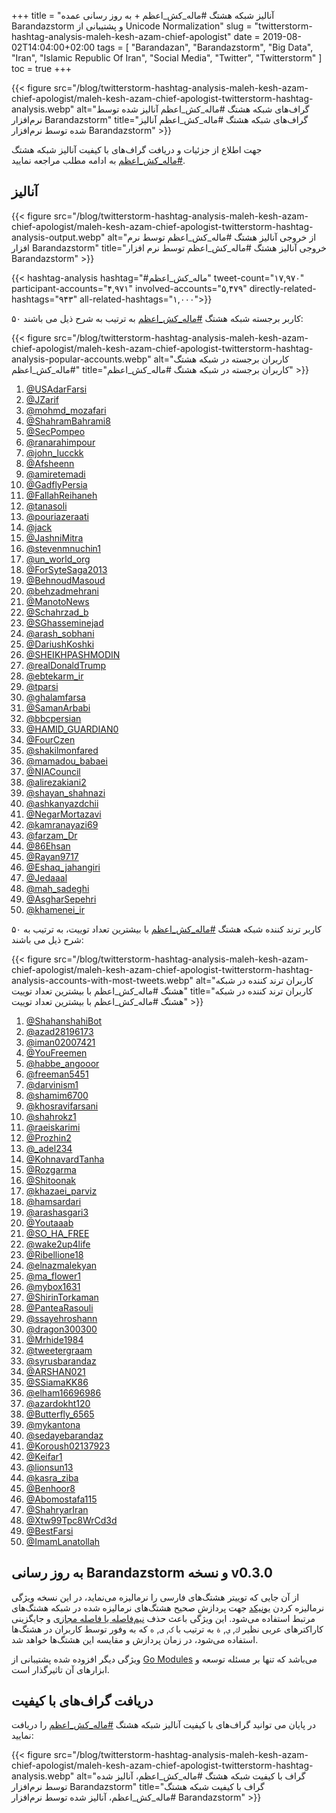 +++
title = "آنالیز شبکه هشتگ #ماله_کش_اعظم + به روز رسانی عمده  Barandazstorm و پشتیبانی از Unicode Normalization"
slug = "twitterstorm-hashtag-analysis-maleh-kesh-azam-chief-apologist"
date = 2019-08-02T14:04:00+02:00
tags = [ "Barandazan", "Barandazstorm", "Big Data", "Iran", "Islamic Republic Of Iran", "Social Media", "Twitter", "Twitterstorm" ]
toc = true
+++

{{< figure src="/blog/twitterstorm-hashtag-analysis-maleh-kesh-azam-chief-apologist/maleh-kesh-azam-chief-apologist-twitterstorm-hashtag-analysis.webp" alt="گراف‌های شبکه هشتگ #ماله_کش_اعظم آنالیز شده توسط نرم‌افزار Barandazstorm" title="گراف‌های شبکه هشتگ #ماله_کش_اعظم آنالیز شده توسط نرم‌افزار Barandazstorm" >}}

جهت اطلاع از جزئیات و دریافت گراف‌های با کیفیت آنالیز شبکه هشتگ [#ماله_کش_اعظم](https://twitter.com/hashtag/%D9%85%D8%A7%D9%84%D9%87_%DA%A9%D8%B4_%D8%A7%D8%B9%D8%B8%D9%85?src=hash) به ادامه مطلب مراجعه نمایید.

<!--more-->

## آنالیز

{{< figure src="/blog/twitterstorm-hashtag-analysis-maleh-kesh-azam-chief-apologist/maleh-kesh-azam-chief-apologist-twitterstorm-hashtag-analysis-output.webp" alt="از خروجی آنالیز هشتگ #ماله_کش_اعظم توسط نرم افزار Barandazstorm" title="خروجی آنالیز هشتگ #ماله_کش_اعظم توسط نرم افزار Barandazstorm" >}}

{{< hashtag-analysis hashtag="#ماله_کش_اعظم" tweet-count="۱۷,۹۷۰" participant-accounts="۴,۹۷۱" involved-accounts="۵,۴۷۹" directly-related-hashtags="۹۴۳" all-related-hashtags="۱,۰۰۰">}}

۵۰ کاربر برجسته شبکه هشتگ [#ماله_کش_اعظم](https://twitter.com/hashtag/%D9%85%D8%A7%D9%84%D9%87_%DA%A9%D8%B4_%D8%A7%D8%B9%D8%B8%D9%85?src=hash) به ترتیب به شرح ذیل می باشند:

{{< figure src="/blog/twitterstorm-hashtag-analysis-maleh-kesh-azam-chief-apologist/maleh-kesh-azam-chief-apologist-twitterstorm-hashtag-analysis-popular-accounts.webp" alt="کاربران برجسته در شبکه هشتگ #ماله_کش_اعظم" title="کاربران برجسته در شبکه هشتگ #ماله_کش_اعظم" >}}

1. [@USAdarFarsi](https://twitter.com/USAdarFarsi)
2. [@JZarif](https://twitter.com/JZarif)
3. [@mohmd_mozafari](https://twitter.com/mohmd_mozafari)
4. [@ShahramBahrami8](https://twitter.com/ShahramBahrami8)
5. [@SecPompeo](https://twitter.com/SecPompeo)
6. [@ranarahimpour](https://twitter.com/ranarahimpour)
7. [@john_lucckk](https://twitter.com/john_lucckk)
8. [@Afsheenn](https://twitter.com/Afsheenn)
9. [@amiretemadi](https://twitter.com/amiretemadi)
10. [@GadflyPersia](https://twitter.com/GadflyPersia)
11. [@FallahReihaneh](https://twitter.com/FallahReihaneh)
12. [@tanasoli](https://twitter.com/tanasoli)
13. [@pouriazeraati](https://twitter.com/pouriazeraati)
14. [@jack](https://twitter.com/jack)
15. [@JashniMitra](https://twitter.com/JashniMitra)
16. [@stevenmnuchin1](https://twitter.com/stevenmnuchin1)
17. [@un_world_org](https://twitter.com/un_world_org)
18. [@ForSyteSaga2013](https://twitter.com/ForSyteSaga2013)
19. [@BehnoudMasoud](https://twitter.com/BehnoudMasoud)
20. [@behzadmehrani](https://twitter.com/behzadmehrani)
21. [@ManotoNews](https://twitter.com/ManotoNews)
22. [@Schahrzad_b](https://twitter.com/Schahrzad_b)
23. [@SGhasseminejad](https://twitter.com/SGhasseminejad)
24. [@arash_sobhani](https://twitter.com/arash_sobhani)
25. [@DariushKoshki](https://twitter.com/DariushKoshki)
26. [@SHEIKHPASHMODIN](https://twitter.com/SHEIKHPASHMODIN)
27. [@realDonaldTrump](https://twitter.com/realDonaldTrump)
28. [@ebtekarm_ir](https://twitter.com/ebtekarm_ir)
29. [@tparsi](https://twitter.com/tparsi)
30. [@ghalamfarsa](https://twitter.com/ghalamfarsa)
31. [@SamanArbabi](https://twitter.com/SamanArbabi)
32. [@bbcpersian](https://twitter.com/bbcpersian)
33. [@HAMID_GUARDIAN0](https://twitter.com/HAMID_GUARDIAN0)
34. [@FourCzen](https://twitter.com/FourCzen)
35. [@shakilmonfared](https://twitter.com/shakilmonfared)
36. [@mamadou_babaei](https://twitter.com/mamadou_babaei)
37. [@NIACouncil](https://twitter.com/NIACouncil)
38. [@alirezakiani2](https://twitter.com/alirezakiani2)
39. [@shayan_shahnazi](https://twitter.com/shayan_shahnazi)
40. [@ashkanyazdchii](https://twitter.com/ashkanyazdchii)
41. [@NegarMortazavi](https://twitter.com/NegarMortazavi)
42. [@kamranayazi69](https://twitter.com/kamranayazi69)
43. [@farzam_Dr](https://twitter.com/farzam_Dr)
44. [@86Ehsan](https://twitter.com/86Ehsan)
45. [@Rayan9717](https://twitter.com/Rayan9717)
46. [@Eshaq_jahangiri](https://twitter.com/Eshaq_jahangiri)
47. [@Jedaaal](https://twitter.com/Jedaaal)
48. [@mah_sadeghi](https://twitter.com/mah_sadeghi)
49. [@AsgharSepehri](https://twitter.com/AsgharSepehri)
50. [@khamenei_ir](https://twitter.com/khamenei_ir)

۵۰ کاربر ترند کننده شبکه هشتگ [#ماله_کش_اعظم](https://twitter.com/hashtag/%D9%85%D8%A7%D9%84%D9%87_%DA%A9%D8%B4_%D8%A7%D8%B9%D8%B8%D9%85?src=hash) با بیشترین تعداد توییت، به ترتیب به شرح ذیل می باشند:

{{< figure src="/blog/twitterstorm-hashtag-analysis-maleh-kesh-azam-chief-apologist/maleh-kesh-azam-chief-apologist-twitterstorm-hashtag-analysis-accounts-with-most-tweets.webp" alt="کاربران ترند کننده در شبکه هشتگ #ماله_کش_اعظم با بیشترین تعداد توییت" title="کاربران ترند کننده در شبکه هشتگ #ماله_کش_اعظم با بیشترین تعداد توییت" >}}

1. [@ShahanshahiBot](https://twitter.com/ShahanshahiBot)
2. [@azad28196173](https://twitter.com/azad28196173)
3. [@iman02007421](https://twitter.com/iman02007421)
4. [@YouFreemen](https://twitter.com/YouFreemen)
5. [@habbe_angooor](https://twitter.com/habbe_angooor)
6. [@freeman5451](https://twitter.com/freeman5451)
7. [@darvinism1](https://twitter.com/darvinism1)
8. [@shamim6700](https://twitter.com/shamim6700)
9. [@khosravifarsani](https://twitter.com/khosravifarsani)
10. [@shahrokz1](https://twitter.com/shahrokz1)
11. [@raeiskarimi](https://twitter.com/raeiskarimi)
12. [@Prozhin2](https://twitter.com/Prozhin2)
13. [@_adel234](https://twitter.com/_adel234)
14. [@KohnavardTanha](https://twitter.com/KohnavardTanha)
15. [@Rozgarma](https://twitter.com/Rozgarma)
16. [@Shitoonak](https://twitter.com/Shitoonak)
17. [@khazaei_parviz](https://twitter.com/khazaei_parviz)
18. [@hamsardari](https://twitter.com/hamsardari)
19. [@arashasgari3](https://twitter.com/arashasgari3)
20. [@Youtaaab](https://twitter.com/Youtaaab)
21. [@SO_HA_FREE](https://twitter.com/SO_HA_FREE)
22. [@wake2up4life](https://twitter.com/wake2up4life)
23. [@Ribellione18](https://twitter.com/Ribellione18)
24. [@elnazmalekyan](https://twitter.com/elnazmalekyan)
25. [@ma_flower1](https://twitter.com/ma_flower1)
26. [@mybox1631](https://twitter.com/mybox1631)
27. [@ShirinTorkaman](https://twitter.com/ShirinTorkaman)
28. [@PanteaRasouli](https://twitter.com/PanteaRasouli)
29. [@ssayehroshann](https://twitter.com/ssayehroshann)
30. [@dragon300300](https://twitter.com/dragon300300)
31. [@Mrhide1984](https://twitter.com/Mrhide1984)
32. [@tweetergraam](https://twitter.com/tweetergraam)
33. [@syrusbarandaz](https://twitter.com/syrusbarandaz)
34. [@ARSHAN021](https://twitter.com/ARSHAN021)
35. [@SSiamaKK86](https://twitter.com/SSiamaKK86)
36. [@elham16696986](https://twitter.com/elham16696986)
37. [@azardokht120](https://twitter.com/azardokht120)
38. [@Butterfly_6565](https://twitter.com/Butterfly_6565)
39. [@mykantona](https://twitter.com/mykantona)
40. [@sedayebarandaz](https://twitter.com/sedayebarandaz)
41. [@Koroush02137923](https://twitter.com/Koroush02137923)
42. [@Keifar1](https://twitter.com/Keifar1)
43. [@lionsun13](https://twitter.com/lionsun13)
44. [@kasra_ziba](https://twitter.com/kasra_ziba)
45. [@Benhoor8](https://twitter.com/Benhoor8)
46. [@Abomostafa115](https://twitter.com/Abomostafa115)
47. [@ShahryarIran](https://twitter.com/ShahryarIran)
48. [@Xtw99Tpc8WrCd3d](https://twitter.com/Xtw99Tpc8WrCd3d)
49. [@BestFarsi](https://twitter.com/BestFarsi)
50. [@ImamLanatollah](https://twitter.com/ImamLanatollah)

## به روز رسانی Barandazstorm و نسخه v0.3.0

از آن‌ جایی که توییتر هشتگ‌های فارسی را نرمالیزه می‌نماید، در این نسخه ویژگی نرمالیزه کردن [یونیکد](https://fa.wikipedia.org/wiki/%DB%8C%D9%88%D9%86%DB%8C%E2%80%8C%DA%A9%D8%AF) جهت پردازش صحیح هشتگ‌های نرمالیزه شده در شبکه‌ هشتگ‌های مرتبط استفاده می‌شود. این ویژگی باعث حذف [نیم‌فاصله یا فاصله‌ مجازی](https://fa.wikipedia.org/wiki/%D9%81%D8%A7%D8%B5%D9%84%D9%87_%D9%85%D8%AC%D8%A7%D8%B2%DB%8C) و جایگزینی کاراکترهای عربی نظیر <code>ك</code>, <code>ي</code>, <code>ة</code> به ترتیب با <code>ک</code>, <code>ی</code>, <code>ه</code> که به وفور توسط کاربران در هشتگ‌ها استفاده می‌شود، در زمان پردازش و مقایسه این هشتگ‌ها خواهد شد.

ویژگی دیگر افزوده شده پشتیبانی از [Go Modules](https://github.com/golang/go/wiki/Modules) می‌باشد که تنها بر مسئله توسعه و ابزارهای آن تاثیرگذار است.

## دریافت گراف‌های با کیفیت

در پایان می توانید گراف‌های با کیفیت آنالیز شبکه هشتگ [#ماله_کش_اعظم](https://twitter.com/hashtag/%D9%85%D8%A7%D9%84%D9%87_%DA%A9%D8%B4_%D8%A7%D8%B9%D8%B8%D9%85?src=hash) را دریافت نمایید:

{{< figure src="/blog/twitterstorm-hashtag-analysis-maleh-kesh-azam-chief-apologist/maleh-kesh-azam-chief-apologist-twitterstorm-hashtag-analysis.webp" alt="گراف با کیفیت شبکه هشتگ #ماله_کش_اعظم، آنالیز شده توسط نرم‌افزار Barandazstorm" title="گراف با کیفیت شبکه هشتگ #ماله_کش_اعظم، آنالیز شده توسط نرم‌افزار Barandazstorm" >}}
